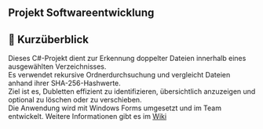 ## Projekt Softwareentwicklung

## 📄 Kurzüberblick

Dieses C#-Projekt dient zur Erkennung doppelter Dateien innerhalb eines ausgewählten Verzeichnisses.  
Es verwendet rekursive Ordnerdurchsuchung und vergleicht Dateien anhand ihrer SHA-256-Hashwerte.  
Ziel ist es, Dubletten effizient zu identifizieren, übersichtlich anzuzeigen und optional zu löschen oder zu verschieben.  
Die Anwendung wird mit Windows Forms umgesetzt und im Team entwickelt. Weitere Informationen gibt es im [Wiki](https://github.com/Mysteri04/Softwareentwicklungs-Projekt/wiki/Planung)
